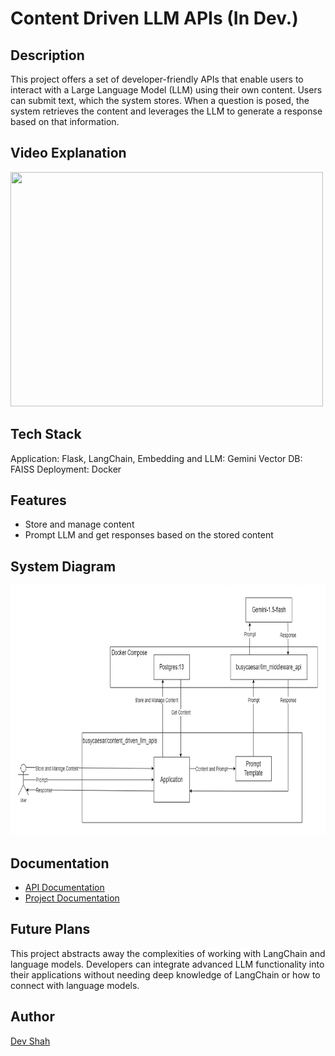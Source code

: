 # Content Driven LLM APIs (In Dev.)

## Description

This project offers a set of developer-friendly APIs that enable users to interact with a Large Language Model (LLM) using their own content. Users can submit text, which the system stores. When a question is posed, the system retrieves the content and leverages the LLM to generate a response based on that information.

## Video Explanation

[<img src="https://img.youtube.com/vi/R7Xiv3iG7Fg/0.jpg" width="500" height="375"
/>](https://www.youtube.com/embed/R7Xiv3iG7Fg)

## Tech Stack
Application: Flask, LangChain, 
Embedding and LLM: Gemini
Vector DB: FAISS
Deployment: Docker

## Features

- Store and manage content
- Prompt LLM and get responses based on the stored content

## System Diagram

<img src="./system_diagram.png" width="750" height="400" />

## Documentation

- [API Documentation](./api-documentation.md)
- [Project Documentation](./documentation.md)

## Future Plans

This project abstracts away the complexities of working with LangChain and language models. Developers can integrate advanced LLM functionality into their applications without needing deep knowledge of LangChain or how to connect with language models.

## Author

[Dev Shah](https://github.com/busycaesar)
